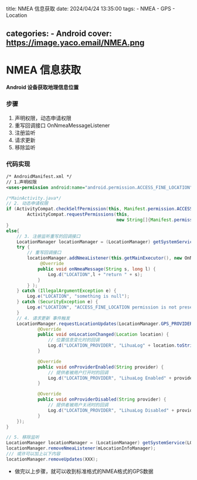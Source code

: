 title: NMEA 信息获取
date: 2024/04/24 13:35:00
tags: 
    - NMEA
    - GPS
    - Location

categories: 
	- Android
cover: https://image.yaco.email/NMEA.png
---


# NMEA 信息获取

**Android 设备获取地理信息位置**

### 步骤

1. 声明权限，动态申请权限
2. 重写回调接口 OnNmeaMessageListener
3. 注册监听
4. 请求更新
5. 移除监听

### 代码实现

```xml
/* AndroidManifest.xml */
// 1.声明权限
<uses-permission android:name="android.permission.ACCESS_FINE_LOCATION" />
```

```java
/*MainActivity.java*/
// 2. 动态申请权限
if (ActivityCompat.checkSelfPermission(this, Manifest.permission.ACCESS_FINE_LOCATION) != PackageManager.PERMISSION_GRANTED) {
		ActivityCompat.requestPermissions(this, 
                                          new String[]{Manifest.permission.ACCESS_FINE_LOCATION}, 1);
}
else{
    // 3. 注册监听重写的回调接口 
    LocationManager locationManager = (LocationManager) getSystemService(LOCATION_SERVICE);
    try {
        // 重写回调接口
        locationManager.addNmeaListener(this.getMainExecutor(), new OnNmeaMessageListener{
             @Override
            public void onNmeaMessage(String s, long l) {
                Log.d("LOCATION",l + "return " + s);
            }
        } );
    } catch (IllegalArgumentException e) {
        Log.e("LOCATION", "something is null");
    } catch (SecurityException e) {
        Log.e("LOCATION", "ACCESS_FINE_LOCATION permission is not present");
    }
	// 4. 请求更新 事件触发
    LocationManager.requestLocationUpdates(LocationManager.GPS_PROVIDER, 1000, 0, new LocationListener() {
            @Override
            public void onLocationChanged(Location location) {
                // 位置信息变化时的回调
                Log.d("LOCATION_PROVIDER", "LihuaLog" + location.toString());
            }

            @Override
            public void onProviderEnabled(String provider) {
                // 提供者被用户打开时的回调
                Log.d("LOCATION_PROVIDER", "LihuaLog Enabled" + provider);
            }

            @Override
            public void onProviderDisabled(String provider) {
                // 提供者被用户关闭时的回调
                Log.d("LOCATION_PROVIDER", "LihuaLog Disabled" + provider);
            }
	});
}
```

```java
// 5. 移除监听
LocationManager locationManager = (LocationManager) getSystemService(LOCATION_SERVICE);
locationManager.removeNmeaListener(mLocationInfoManager);
/// 或许可以加上以下内容
locationManager.removeUpdates(XXX);
```

- 做完以上步骤，就可以收到标准格式的NMEA格式的GPS数据
